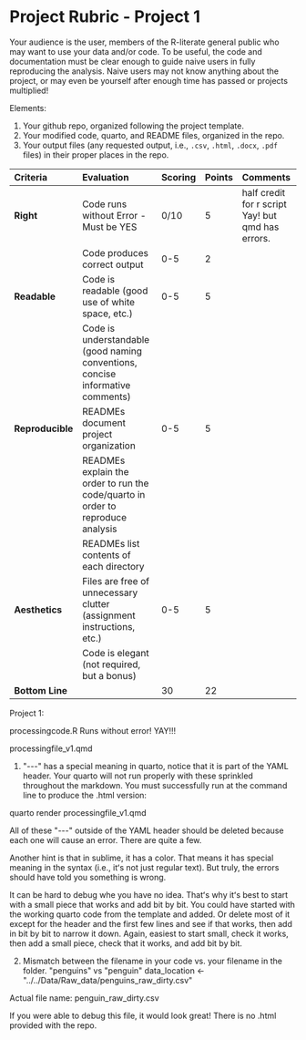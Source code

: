 # Project Rubric - Project 1

Your audience is the user, members of the R-literate general public who may want to use your data and/or code. To be useful, the code and documentation must be clear enough to guide naive users in fully reproducing the analysis. Naive users may not know anything about the project, or may even be yourself after enough time has passed or projects multiplied! 

Elements:
1. Your github repo, organized following the project template.
2. Your modified code, quarto, and README files, organized in the repo.
2. Your output files (any requested output, i.e., `.csv`, `.html`, `.docx`, `.pdf` files) in their proper places in the repo.

|Criteria| Evaluation| Scoring | Points | Comments |
|:---------|:---|:---|:---|:---|
|__Right__| Code runs without Error - Must be YES | 0/10 |  5 | half credit for r script Yay! but qmd has errors.  |
|	  | Code produces correct output | 0-5 | 2 | |
|__Readable__| Code is readable (good use of white space, etc.) |0-5| 5  | |
|        | Code is understandable (good naming conventions, concise informative comments) |||  |
|__Reproducible__| READMEs document project organization | 0-5| 5 |  |
|        | READMEs explain the order to run the code/quarto in order to reproduce analysis| || |
|        | READMEs list contents of each directory | ||  |
|__Aesthetics__| Files are free of unnecessary clutter (assignment instructions, etc.) | 0-5 | 5 | |
|        | Code is elegant (not required, but a bonus) |  | | |
|__Bottom Line__| | 30 | 22 | |



Project 1:

processingcode.R Runs without error! YAY!!!

processingfile_v1.qmd

1. "---" has a special meaning in quarto, notice that it is part of the YAML header. Your quarto will not run properly with these sprinkled throughout the markdown. 
You must successfully run at the command line to produce the .html version:

quarto render processingfile_v1.qmd   

All of these "---" outside of the YAML header should be deleted because each one will cause an error. There are quite a few. 

Another hint is that in sublime, it has a color. That means it has special meaning in the syntax (i.e., itʻs not just regular text).  But truly, the errors should have told you something is wrong.

It can be hard to debug whe you have no idea. Thatʻs why itʻs best to start with a small piece that works and add bit by bit. You could have started with the working quarto code from the template and added.  Or delete most of it except for the header and the first few lines and see if that works, then add in bit by bit to narrow it down. Again, easiest to start small, check it works, then add a small piece, check that it works, and add bit by bit. 

2. Mismatch between the filename in your code vs. your filename in the folder. "penguins" vs "penguin"
data_location <- "../../Data/Raw_data/penguins_raw_dirty.csv"

Actual file name:
penguin_raw_dirty.csv  

If you were able to debug this file, it would look great! There is no .html provided with the repo. 
